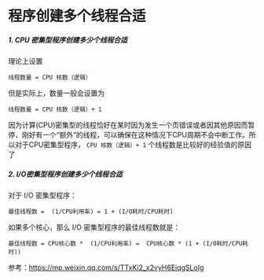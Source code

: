 # 程序创建多个线程合适

##### 1. CPU 密集型程序创建多少个线程合适
理论上设置 
```
线程数量 = CPU 核数（逻辑）
```
但是实际上，数量一般会设置为 
```
线程数量 = CPU 核数（逻辑）+ 1
```
因为计算(CPU)密集型的线程恰好在某时因为发生一个页错误或者因其他原因而暂停，刚好有一个“额外”的线程，可以确保在这种情况下CPU周期不会中断工作。所以对于CPU密集型程序，  `CPU 核数（逻辑）+ 1` 个线程数是比较好的经验值的原因了

##### 2. I/O密集型程序创建多少个线程合适
对于 I/O 密集型程序：
```
最佳线程数 =  (1/CPU利用率) = 1 + (I/O耗时/CPU耗时)
```
如果多个核心，那么 I/O 密集型程序的最佳线程数就是：
```
最佳线程数 = CPU核心数 *  (1/CPU利用率) =  CPU核心数 * (1 + (I/O耗时/CPU耗时))
```

参考：https://mp.weixin.qq.com/s/TTxKi2_x2vyH6EiqgSLoIg

